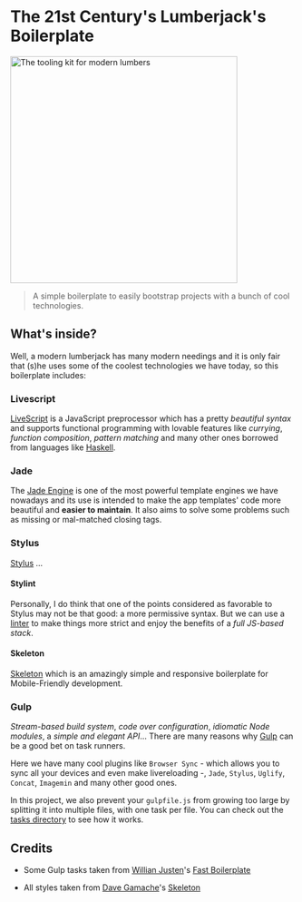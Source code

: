 # The 21st Century's Lumberjack's Boilerplate

<img alt="The tooling kit for modern lumbers" src="http://i.imgur.com/gS3KlP8.png" width="400">

> A simple boilerplate to easily bootstrap projects with a bunch of cool technologies.

## What's inside?

Well, a modern lumberjack has many modern needings and it is only fair that (s)he uses some of the coolest
technologies we have today, so this boilerplate includes:

### Livescript

[LiveScript](http://livescript.net/) is a JavaScript preprocessor which has a pretty *beautiful syntax* and
supports functional programming with lovable features like *currying*, *function composition*, *pattern matching* and
many other ones borrowed from languages like [Haskell](https://www.haskell.org/).

### Jade

The  [Jade Engine](http://jade-lang.com/)  is one of the most powerful template engines we have nowadays and its use is intended to make the app templates' code more beautiful and **easier to maintain**. It also aims to solve some problems such as missing or mal-matched closing tags.

### Stylus

[Stylus](https://learnboost.github.io/stylus/) ...


#### Stylint

Personally, I do think that one of the points considered as favorable to Stylus may not be that good: a more permissive syntax. But we can use a [linter](https://github.com/rossPatton/stylint) to make things more strict and enjoy the benefits of a *full JS-based stack*.

#### Skeleton

[Skeleton](http://getskeleton.com/) which is an amazingly simple and responsive boilerplate for Mobile-Friendly
development.

### Gulp

*Stream-based build system*, *code over configuration*, *idiomatic Node modules*, a *simple and elegant API*...
There are many reasons why [Gulp](http://gulpjs.com/) can be a good bet on task runners.

Here we have many cool plugins like `Browser Sync` - which allows you to sync all your devices and even make
livereloading -, `Jade`, `Stylus`, `Uglify`, `Concat`, `Imagemin` and many other good ones.

In this project, we also prevent your `gulpfile.js` from growing too large by splitting it into multiple files,
with one task per file. You can check out the [tasks directory](/tasks) to see how it works.

## Credits

- Some Gulp tasks taken from [Willian Justen](https://github.com/willianjusten)'s [Fast Boilerplate](https://github.com/willianjusten/Fast)

- All styles taken from [Dave Gamache](https://github.com/dhg)'s [Skeleton](https://github.com/dhg/Skeleton)
